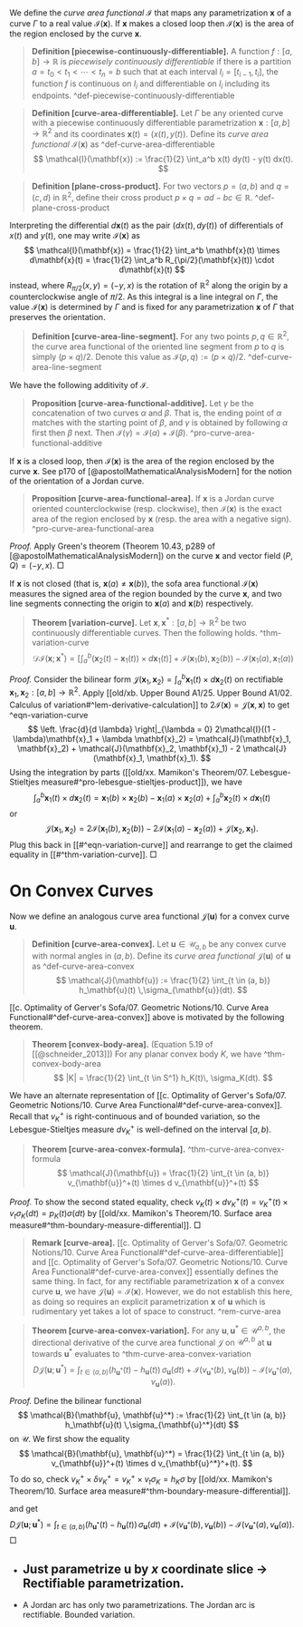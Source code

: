 We define the _curve area functional_ $\mathcal{I}$ that maps any parametrization $\mathbf{x}$ of a curve $\Gamma$ to a real value $\mathcal{I}(\mathbf{x})$. If $\mathbf{x}$ makes a closed loop then $\mathcal{I}(\mathbf{x})$ is the area of the region enclosed by the curve $\mathbf{x}$.

> __Definition [piecewise-continuously-differentiable].__ A function $f : [a, b] \to \mathbb{R}$ is _piecewisely continuously differentiable_ if there is a partition $a = t_0 < t_1 < \cdots < t_n = b$ such that at each interval $I_i = [t_{i-1}, t_i]$, the function $f$ is continuous on $I_i$ and differentiable on $I_i$ including its endpoints. ^def-piecewise-continuously-differentiable

> __Definition [curve-area-differentiable].__ Let $\Gamma$ be any oriented curve with a piecewise continuously differentiable parametrization $\mathbf{x} : [a, b] \to \mathbb{R}^2$ and its coordinates $\mathbf{x}(t) = (x(t), y(t))$. Define its _curve area functional_ $\mathcal{I}(\mathbf{x})$ as ^def-curve-area-differentiable
$$
\mathcal{I}(\mathbf{x}) := \frac{1}{2} \int_a^b x(t) dy(t) - y(t) dx(t).
$$

> __Definition [plane-cross-product].__ For two vectors $p = (a, b)$ and $q = (c, d)$ in $\mathbb{R}^2$, define their cross product $p \times q = ad - b c \in \mathbb{R}$. ^def-plane-cross-product

Interpreting the differential $d \mathbf{x}(t)$ as the pair $(d x(t), dy(t))$ of differentials of $x(t)$ and $y(t)$, one may write $\mathcal{I}(\mathbf{x})$ as
$$
\mathcal{I}(\mathbf{x}) = \frac{1}{2} \int_a^b \mathbf{x}(t) \times d\mathbf{x}(t) =  \frac{1}{2} \int_a^b R_{\pi/2}(\mathbf{x}(t)) \cdot d\mathbf{x}(t)
$$
instead, where $R_{\pi/2}(x, y) = (-y, x)$ is the rotation of $\mathbb{R}^2$ along the origin by a counterclockwise angle of $\pi/2$. As this integral is a line integral on $\Gamma$, the value $\mathcal{I}(\mathbf{x})$ is determined by $\Gamma$ and is fixed for any parametrization $\mathbf{x}$ of $\Gamma$ that preserves the orientation.

> __Definition [curve-area-line-segment].__ For any two points $p, q \in \mathbb{R}^2$, the curve area functional of the oriented line segment from $p$ to $q$ is simply $(p \times q) / 2$. Denote this value as $\mathcal{I}(p, q) := (p \times q) / 2$. ^def-curve-area-line-segment

We have the following additivity of $\mathcal{I}$.

> __Proposition [curve-area-functional-additive].__ Let $\gamma$ be the concatenation of two curves $\alpha$ and $\beta$. That is, the ending point of $\alpha$ matches with the starting point of $\beta$, and $\gamma$ is obtained by following $\alpha$ first then $\beta$ next. Then $\mathcal{I}(\gamma) = \mathcal{I}(\alpha) + \mathcal{I}(\beta)$. ^pro-curve-area-functional-additive

If $\mathbf{x}$ is a closed loop, then $\mathcal{I}(\mathbf{x})$ is the area of the region enclosed by the curve $\mathbf{x}$. See p170 of [@apostolMathematicalAnalysisModern] for the notion of the orientation of a Jordan curve.

> __Proposition [curve-area-functional-area].__ If $\mathbf{x}$ is a Jordan curve oriented counterclockwise (resp. clockwise), then $\mathcal{I}(\mathbf{x})$ is the exact area of the region enclosed by $\mathbf{x}$ (resp. the area with a negative sign). ^pro-curve-area-functional-area

_Proof._ Apply Green's theorem (Theorem 10.43, p289 of [@apostolMathematicalAnalysisModern]) on the curve $\mathbf{x}$ and vector field $(P, Q) = (-y, x)$. □

If $\mathbf{x}$ is not closed (that is, $\mathbf{x}(a) \neq \mathbf{x}(b)$), the sofa area functional $\mathcal{I}(\mathbf{x})$ measures the signed area of the region bounded by the curve $\mathbf{x}$, and two line segments connecting the origin to $\mathbf{x}(a)$ and $\mathbf{x}(b)$ respectively.

> __Theorem [variation-curve].__ Let $\mathbf{x}, \mathbf{x}^* : [a, b]\to\mathbb{R}^2$ be two continuously differentiable curves. Then the following holds. ^thm-variation-curve
$$
\mathcal{D} \mathcal{I}(\mathbf{x} ; \mathbf{x}^*) = \left[ \int_a^b (\mathbf{x}_2(t) - \mathbf{x}_1(t))  \times d\mathbf{x}_1 (t) \right] +  \mathcal{I}(\mathbf{x}_1(b), \mathbf{x}_2(b)) - \mathcal{I}(\mathbf{x}_1(a), \mathbf{x}_1(a))
$$

_Proof._ Consider the bilinear form $\mathcal{J}(\mathbf{x}_1, \mathbf{x}_2) = \int_a ^b \mathbf{x}_1(t) \times d \mathbf{x}_2(t)$ on rectifiable $\mathbf{x}_1, \mathbf{x}_2 : [a, b] \to \mathbb{R}^2$. Apply [[old/xb. Upper Bound A1/25. Upper Bound A1/02. Calculus of variation#^lem-derivative-calculation]] to $2\mathcal{I}(\mathbf{x}) = \mathcal{J}(\mathbf{x}, \mathbf{x})$ to get ^eqn-variation-curve
$$
\left. \frac{d}{d \lambda} \right|_{\lambda = 0} 2\mathcal{I}((1 - \lambda)\mathbf{x}_1 + \lambda \mathbf{x}_2) = \mathcal{J}(\mathbf{x}_1, \mathbf{x}_2) + \mathcal{J}(\mathbf{x}_2, \mathbf{x}_1) - 2 \mathcal{J}(\mathbf{x}_1, \mathbf{x}_1).
$$
Using the integration by parts ([[old/xx. Mamikon's Theorem/07. Lebesgue-Stieltjes measure#^pro-lebesgue-stieltjes-product]]), we have
$$
\int_a^b \mathbf{x}_1(t) \times d \mathbf{x}_2(t) = \mathbf{x}_1 (b) \times \mathbf{x}_2(b) - \mathbf{x}_1(a) \times \mathbf{x}_2(a) + \int_a^b \mathbf{x}_2(t) \times d\mathbf{x}_1 (t)
$$
or
$$
\mathcal{J}(\mathbf{x}_1, \mathbf{x}_2) = 2\mathcal{I}(\mathbf{x}_1(b), \mathbf{x}_2(b)) - 2\mathcal{I}(\mathbf{x}_1(a) - \mathbf{x}_2(a)) + \mathcal{J}(\mathbf{x}_2, \mathbf{x}_1).
$$
Plug this back in [[#^eqn-variation-curve]] and rearrange to get the claimed equality in [[#^thm-variation-curve]]. □

# On Convex Curves

Now we define an analogous curve area functional $\mathcal{J}(\mathbf{u})$ for a convex curve $\mathbf{u}$.

> __Definition [curve-area-convex].__ Let $\mathbf{u} \in \mathcal{U}_{a, b}$ be any convex curve with normal angles in $(a, b)$. Define its _curve area functional_ $\mathcal{J}(\mathbf{u})$ of $\mathbf{u}$ as ^def-curve-area-convex
$$
\mathcal{J}(\mathbf{u}) := \frac{1}{2} \int_{t \in (a, b)} h_\mathbf{u}(t) \,\sigma_{\mathbf{u}}(dt).
$$

[[c. Optimality of Gerver's Sofa/07. Geometric Notions/10. Curve Area Functional#^def-curve-area-convex]] above is motivated by the following theorem.

> __Theorem [convex-body-area].__ (Equation 5.19 of [[@schneider_2013]]) For any planar convex body $K$, we have ^thm-convex-body-area
$$
|K| = \frac{1}{2} \int_{t \in S^1} h_K(t)\, \sigma_K(dt).
$$

We have an alternate representation of [[c. Optimality of Gerver's Sofa/07. Geometric Notions/10. Curve Area Functional#^def-curve-area-convex]]. Recall that $v_K^+$ is right-continuous and of bounded variation, so the Lebesgue-Stieltjes measure $d v_K^+$ is well-defined on the interval $[a, b)$. 

> __Theorem [curve-area-convex-formula].__ ^thm-curve-area-convex-formula
$$
\mathcal{J}(\mathbf{u}) = \frac{1}{2} \int_{t \in (a, b)} v_{\mathbf{u}}^+(t) \times d v_{\mathbf{u}}^+(t)
$$

_Proof._ To show the second stated equality, check $v_K(t) \times dv_K^+(t) = v_K^+(t) \times v_{t} \sigma_K(dt) = p_K(t) \sigma(dt)$ by [[old/xx. Mamikon's Theorem/10. Surface area measure#^thm-boundary-measure-differential]]. □

> __Remark [curve-area].__ [[c. Optimality of Gerver's Sofa/07. Geometric Notions/10. Curve Area Functional#^def-curve-area-differentiable]] and [[c. Optimality of Gerver's Sofa/07. Geometric Notions/10. Curve Area Functional#^def-curve-area-convex]] essentially defines the same thing. In fact, for any rectifiable parametrization $\mathbf{x}$ of a convex curve $\mathbf{u}$, we have $\mathcal{J}(\mathbf{u}) = \mathcal{I}(\mathbf{x})$. However, we do not establish this here, as doing so requires an explicit parametrization $\mathbf{x}$ of $\mathbf{u}$ which is rudimentary yet takes a lot of space to construct. ^rem-curve-area

> __Theorem [curve-area-convex-variation].__ For any $\mathbf{u}, \mathbf{u}^* \in \mathcal{U}^{a, b}$, the directional derivative of the curve area functional $\mathcal{J}$ on $\mathcal{U}^{a, b}$ at $\mathbf{u}$ towards $\mathbf{u}^*$ evaluates to ^thm-curve-area-convex-variation
$$
D \mathcal{J}(\mathbf{u}; \mathbf{u}^*) = \int_{t \in (a, b)} \left( h_{\mathbf{u}^*}(t) - h_\mathbf{u}(t) \right) \, \sigma_{\mathbf{u}}(dt) + \mathcal{I}\left( v_{\mathbf{u}^*}(b), v_{\mathbf{u}} (b) \right) - \mathcal{I}\left( v_{\mathbf{u}^*}(a), v_{\mathbf{u}} (a) \right).
$$

_Proof._ Define the bilinear functional
$$
\mathcal{B}(\mathbf{u}, \mathbf{u}^*) := \frac{1}{2} \int_{t \in (a, b)} h_\mathbf{u}(t) \,\sigma_{\mathbf{u}^*}(dt)
$$
on $\mathcal{U}$. We first show the equality
$$
\mathcal{B}(\mathbf{u}, \mathbf{u}^*) = \frac{1}{2} \int_{t \in (a, b)} v_{\mathbf{u}}^+(t) \times d v_{\mathbf{u}^*}^+(t).
$$
To do so, check $v_K^+ \times \delta v_K^+ = v_K^+ \times v_{t} \sigma_K = h_K \sigma$ by [[old/xx. Mamikon's Theorem/10. Surface area measure#^thm-boundary-measure-differential]].

and get
$$
D \mathcal{J}(\mathbf{u}; \mathbf{u}^*) = \int_{t \in (a, b)} \left( h_{\mathbf{u}^*}(t) - h_\mathbf{u}(t) \right) \, \sigma_{\mathbf{u}}(dt) + \mathcal{I}\left( v_{\mathbf{u}^*}(b), v_{\mathbf{u}} (b) \right) - \mathcal{I}\left( v_{\mathbf{u}^*}(a), v_{\mathbf{u}} (a) \right).
$$
□

- Just parametrize $\mathbf{u}$ by $x$ coordinate slice -> Rectifiable parametrization.
	- 
- A Jordan arc has only two parametrizations. The Jordan arc is rectifiable. Bounded variation.